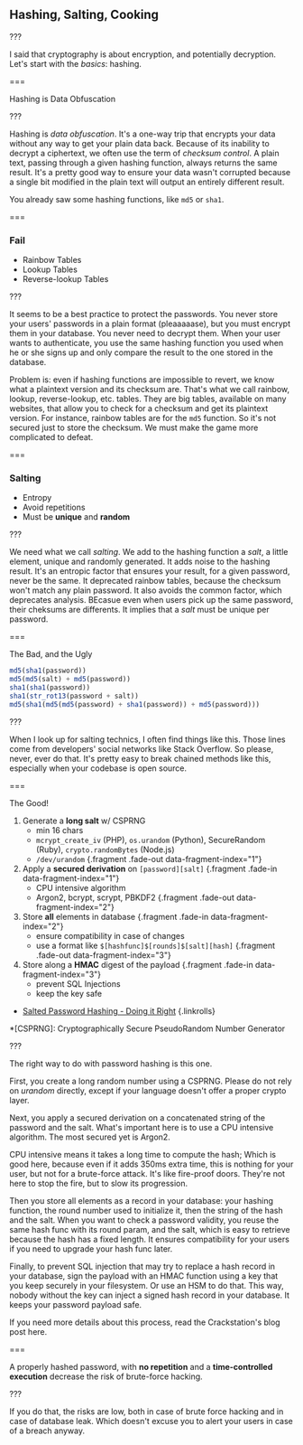 <!--{section^1: data-breadcrumb="Hashing, Salting, Cooking"}-->

<!--{.interleaf}-->

## Hashing, Salting, Cooking

???

I said that cryptography is about encryption, and potentially decryption. Let's start with the _basics_: hashing.

===

Hashing is Data Obfuscation

???

Hashing is _data obfuscation_. It's a one-way trip that encrypts your data without any way to get your plain data back. Because of its inability to decrypt a ciphertext, we often use the term of _checksum control_. A plain text, passing through a given hashing function, always returns the same result. It's a pretty good way to ensure your data wasn't corrupted because a single bit modified in the plain text will output an entirely different result.

You already saw some hashing functions, like `md5` or `sha1`.

===

### Fail

- Rainbow Tables
- Lookup Tables
- Reverse-lookup Tables

???

It seems to be a best practice to protect the passwords. You never store your users' passwords in a plain format (pleaaaaase), but you must encrypt them in your database. You never need to decrypt them. When your user wants to authenticate, you use the same hashing function you used when he or she signs up and only compare the result to the one stored in the database.

Problem is: even if hashing functions are impossible to revert, we know what a plaintext version and its checksum are. That's what we call rainbow, lookup, reverse-lookup, etc. tables. They are big tables, available on many websites, that allow you to check for a checksum and get its plaintext version. For instance, rainbow tables are for the `md5` function. So it's not secured just to store the checksum. We must make the game more complicated to defeat.

===

### Salting

- Entropy
- Avoid repetitions
- Must be **unique** and **random**

???

We need what we call _salting_. We add to the hashing function a _salt_, a little element, unique and randomly generated. It adds noise to the hashing result. It's an entropic factor that ensures your result, for a given password, never be the same. It deprecated rainbow tables, because the checksum won't match any plain password. It also avoids the common factor, which deprecates analysis. BEcasue even when users pick up the same password, their cheksums are differents. It implies that a _salt_ must be unique per password.

===

The Bad, and the Ugly

```js
md5(sha1(password))
md5(md5(salt) + md5(password))
sha1(sha1(password))
sha1(str_rot13(password + salt))
md5(sha1(md5(md5(password) + sha1(password)) + md5(password)))
```

???

When I look up for salting technics, I often find things like this. Those lines come from developers' social networks like Stack Overflow. So please, never, ever do that. It's pretty easy to break chained methods like this, especially when your codebase is open source.

===

The Good!

1. Generate a **long salt** w/ CSPRNG
   - min 16 chars
   - `mcrypt_create_iv` (PHP), `os.urandom` (Python), SecureRandom (Ruby), `crypto.randomBytes` (Node.js)
   - `/dev/urandom`
   {.fragment .fade-out data-fragment-index="1"}
2. Apply a **secured derivation** on `[password][salt]` {.fragment .fade-in data-fragment-index="1"}
   - CPU intensive algorithm
   - Argon2, bcrypt, scrypt, PBKDF2
   {.fragment .fade-out data-fragment-index="2"}
3. Store **all** elements in database {.fragment .fade-in data-fragment-index="2"}
   - ensure compatibility in case of changes
   - use a format like `$[hashfunc]$[rounds]$[salt][hash]`
   {.fragment .fade-out data-fragment-index="3"}
4. Store along a **HMAC** digest of the payload {.fragment .fade-in data-fragment-index="3"}
   - prevent SQL Injections
   - keep the key safe

- [Salted Password Hashing - Doing it Right][4.1]
{.linkrolls}


*[CSPRNG]: Cryptographically Secure PseudoRandom Number Generator

[4.1]: https://crackstation.net/hashing-security.htm

???

The right way to do with password hashing is this one.

First, you create a long random number using a CSPRNG. Please do not rely on _urandom_ directly, except if your language doesn't offer a proper crypto layer.

Next, you apply a secured derivation on a concatenated string of the password and the salt. What's important here is to use a CPU intensive algorithm. The most secured yet is Argon2.

CPU intensive means it takes a long time to compute the hash; Which is good here, because even if it adds 350ms extra time, this is nothing for your user, but not for a brute-force attack. It's like fire-proof doors. They're not here to stop the fire, but to slow its progression.

Then you store all elements as a record in your database: your hashing function, the round number used to initialize it, then the string of the hash and the salt. When you want to check a password validity, you reuse the same hash func with its round param, and the salt, which is easy to retrieve because the hash has a fixed length. It ensures compatibility for your users if you need to upgrade your hash func later.

Finally, to prevent SQL injection that may try to replace a hash record in your database, sign the payload with an HMAC function using a key that you keep securely in your filesystem. Or use an HSM to do that. This way, nobody without the key can inject a signed hash record in your database. It keeps your password payload safe.

If you need more details about this process, read the Crackstation's blog post here.

===

A properly hashed password, with **no repetition** and a **time-controlled execution** decrease the risk of brute-force hacking.

???

If you do that, the risks are low, both in case of brute force hacking and in case of database leak. Which doesn't excuse you to alert your users in case of a breach anyway.
